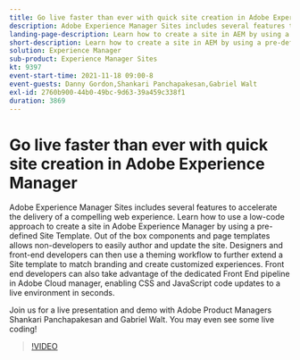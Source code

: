 ```yaml
---
title: Go live faster than ever with quick site creation in Adobe Experience Manager
description: Adobe Experience Manager Sites includes several features to accelerate the delivery of a compelling web experience. Learn how to use a low-code approach to create a site in Adobe Experience Manager by using a pre-defined Site Template. Out of the box components and page templates allows non-developers to easily author and update the site. Designers and front-end developers can then use a theming workflow to further extend a Site template to match branding and create customized experiences. Front end developers can also take advantage of the dedicated Front End pipeline in Adobe Cloud manager, enabling CSS and JavaScript code updates to a live environment in seconds.
landing-page-description: Learn how to create a site in AEM by using a pre-defined Site Template, allowing non-developers to easily author and update the site.
short-description: Learn how to create a site in AEM by using a pre-defined Site Template, allowing non-developers to easily author and update the site.
solution: Experience Manager
sub-product: Experience Manager Sites
kt: 9397
event-start-time: 2021-11-18 09:00-8
event-guests: Danny Gordon,Shankari Panchapakesan,Gabriel Walt
exl-id: 2760b900-44b0-49bc-9d63-39a459c338f1
duration: 3869
---
```

# Go live faster than ever with quick site creation in Adobe Experience Manager

Adobe Experience Manager Sites includes several features to accelerate the delivery of a compelling web experience. Learn how to use a low-code approach to create a site in Adobe Experience Manager by using a pre-defined Site Template. Out of the box components and page templates allows non-developers to easily author and update the site. Designers and front-end developers can then use a theming workflow to further extend a Site template to match branding and create customized experiences. Front end developers can also take advantage of the dedicated Front End pipeline in Adobe Cloud manager, enabling CSS and JavaScript code updates to a live environment in seconds.

Join us for a live presentation and demo with Adobe Product Managers Shankari Panchapakesan and Gabriel Walt. You may even see some live coding!

>[!VIDEO](https://video.tv.adobe.com/v/338798/?quality=12&learn=on)

